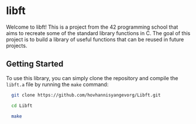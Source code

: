 # libft

Welcome to libft! This is a project from the 42 programming school that aims to recreate some of the standard library functions in C. The goal of this project is to build a library of useful functions that can be reused in future projects.

## Getting Started

To use this library, you can simply clone the repository and compile the `libft.a` file by running the `make` command:

```bash
  git clone https://github.com/hovhannisyangevorg/Libft.git
```
```bash
  cd Libft
```
```bash
  make
```
